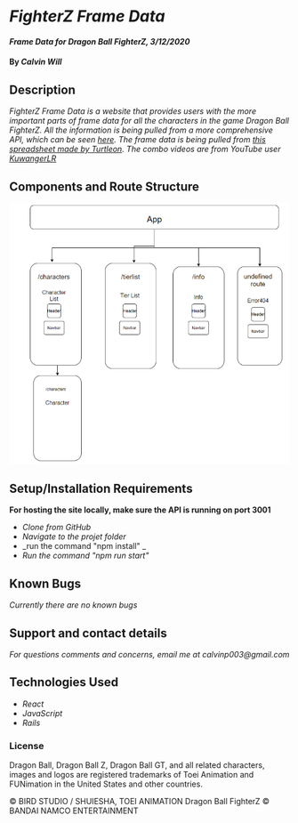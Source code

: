 # _FighterZ Frame Data_

#### _Frame Data for Dragon Ball FighterZ, 3/12/2020_

#### By _**Calvin Will**_

## Description
_FighterZ Frame Data is a website that provides users with the more important parts of frame data for all the characters in the game Dragon Ball FighterZ. All the information is being pulled from a more comprehensive API, which can be seen [here](https://github.com/CalvinPVIII/FighterZ-Frame-Data-API-V2).
The frame data is being pulled from [this spreadsheet made by Turtleon](https://docs.google.com/spreadsheets/d/1-p29UmRGIPF6n17ddOEtYfLcn_KRlE2VH6tE61P5UM8/edit#gid=1043945512). The combo videos are from YouTube user [KuwangerLR](https://www.youtube.com/channel/UCxJK-tYPajZtdsjhgk5rIwA)_

## Components and Route Structure
![](componenttree.png)

## Setup/Installation Requirements
**For hosting the site locally, make sure the API is running on port 3001**
* _Clone from GitHub_
* _Navigate to the projet folder_
* _run the command "npm install" _
* _Run the command "npm run start"_



## Known Bugs

_Currently there are no known bugs_

## Support and contact details

_For questions comments and concerns, email me at calvinp003@gmail.com_

## Technologies Used

* _React_
* _JavaScript_
* _Rails_

### License

Dragon Ball, Dragon Ball Z, Dragon Ball GT, and all related characters, images and logos are registered trademarks of Toei Animation and FUNimation in the United States and other countries.

© BIRD STUDIO / SHUIESHA,  TOEI ANIMATION
Dragon Ball FighterZ © BANDAI NAMCO ENTERTAINMENT
